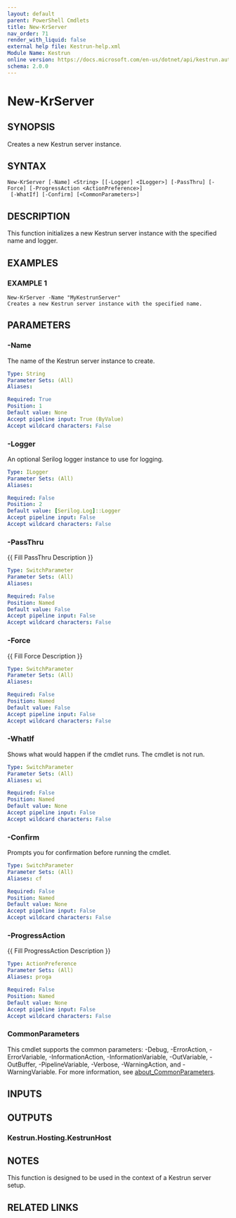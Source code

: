 ```yaml
---
layout: default
parent: PowerShell Cmdlets
title: New-KrServer
nav_order: 71
render_with_liquid: false
external help file: Kestrun-help.xml
Module Name: Kestrun
online version: https://docs.microsoft.com/en-us/dotnet/api/kestrun.authentication.claimpolicybuilder
schema: 2.0.0
---
```


# New-KrServer

## SYNOPSIS
Creates a new Kestrun server instance.

## SYNTAX

```
New-KrServer [-Name] <String> [[-Logger] <ILogger>] [-PassThru] [-Force] [-ProgressAction <ActionPreference>]
 [-WhatIf] [-Confirm] [<CommonParameters>]
```

## DESCRIPTION
This function initializes a new Kestrun server instance with the specified name and logger.

## EXAMPLES

### EXAMPLE 1
```
New-KrServer -Name "MyKestrunServer"
Creates a new Kestrun server instance with the specified name.
```

## PARAMETERS

### -Name
The name of the Kestrun server instance to create.

```yaml
Type: String
Parameter Sets: (All)
Aliases:

Required: True
Position: 1
Default value: None
Accept pipeline input: True (ByValue)
Accept wildcard characters: False
```

### -Logger
An optional Serilog logger instance to use for logging.

```yaml
Type: ILogger
Parameter Sets: (All)
Aliases:

Required: False
Position: 2
Default value: [Serilog.Log]::Logger
Accept pipeline input: False
Accept wildcard characters: False
```

### -PassThru
{{ Fill PassThru Description }}

```yaml
Type: SwitchParameter
Parameter Sets: (All)
Aliases:

Required: False
Position: Named
Default value: False
Accept pipeline input: False
Accept wildcard characters: False
```

### -Force
{{ Fill Force Description }}

```yaml
Type: SwitchParameter
Parameter Sets: (All)
Aliases:

Required: False
Position: Named
Default value: False
Accept pipeline input: False
Accept wildcard characters: False
```

### -WhatIf
Shows what would happen if the cmdlet runs.
The cmdlet is not run.

```yaml
Type: SwitchParameter
Parameter Sets: (All)
Aliases: wi

Required: False
Position: Named
Default value: None
Accept pipeline input: False
Accept wildcard characters: False
```

### -Confirm
Prompts you for confirmation before running the cmdlet.

```yaml
Type: SwitchParameter
Parameter Sets: (All)
Aliases: cf

Required: False
Position: Named
Default value: None
Accept pipeline input: False
Accept wildcard characters: False
```

### -ProgressAction
{{ Fill ProgressAction Description }}

```yaml
Type: ActionPreference
Parameter Sets: (All)
Aliases: proga

Required: False
Position: Named
Default value: None
Accept pipeline input: False
Accept wildcard characters: False
```

### CommonParameters
This cmdlet supports the common parameters: -Debug, -ErrorAction, -ErrorVariable, -InformationAction, -InformationVariable, -OutVariable, -OutBuffer, -PipelineVariable, -Verbose, -WarningAction, and -WarningVariable. For more information, see [about_CommonParameters](http://go.microsoft.com/fwlink/?LinkID=113216).

## INPUTS

## OUTPUTS

### Kestrun.Hosting.KestrunHost
## NOTES
This function is designed to be used in the context of a Kestrun server setup.

## RELATED LINKS
